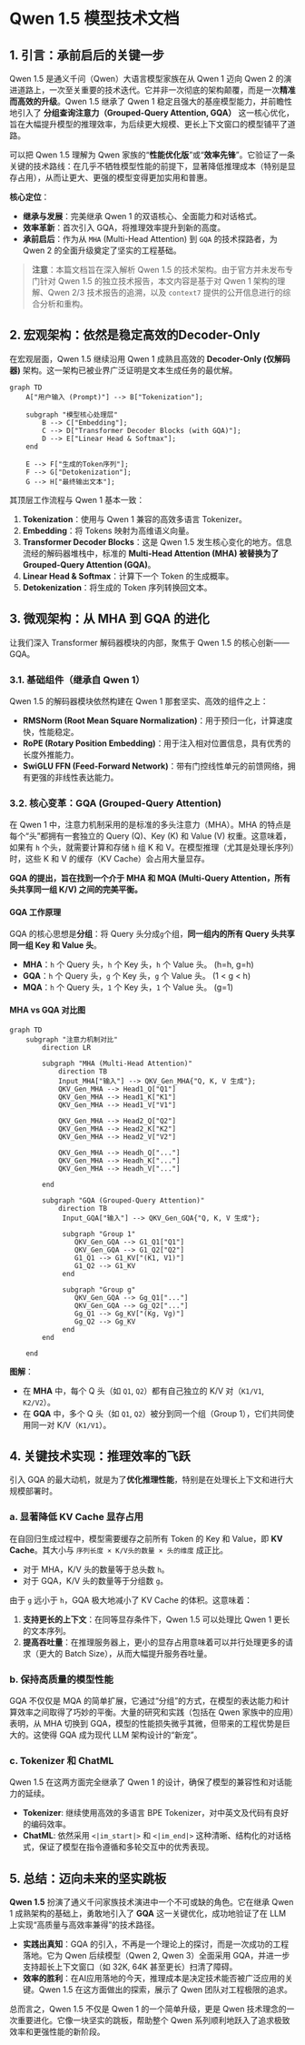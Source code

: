 # Qwen 1.5 模型技术文档

## 1. 引言：承前启后的关键一步

Qwen 1.5 是通义千问（Qwen）大语言模型家族在从 Qwen 1 迈向 Qwen 2 的演进道路上，一次至关重要的技术迭代。它并非一次彻底的架构颠覆，而是一次**精准而高效的升级**。Qwen 1.5 继承了 Qwen 1 稳定且强大的基座模型能力，并前瞻性地引入了 **分组查询注意力（Grouped-Query Attention, GQA）** 这一核心优化，旨在大幅提升模型的推理效率，为后续更大规模、更长上下文窗口的模型铺平了道路。

可以把 Qwen 1.5 理解为 Qwen 家族的“**性能优化版**”或“**效率先锋**”。它验证了一条关键的技术路线：在几乎不牺牲模型性能的前提下，显著降低推理成本（特别是显存占用），从而让更大、更强的模型变得更加实用和普惠。

**核心定位**：
*   **继承与发展**：完美继承 Qwen 1 的双语核心、全面能力和对话格式。
*   **效率革新**：首次引入 GQA，将推理效率提升到新的高度。
*   **承前启后**：作为从 `MHA` (Multi-Head Attention) 到 `GQA` 的技术探路者，为 Qwen 2 的全面升级奠定了坚实的工程基础。

> **注意**：本篇文档旨在深入解析 Qwen 1.5 的技术架构。由于官方并未发布专门针对 Qwen 1.5 的独立技术报告，本文内容是基于对 Qwen 1 架构的理解、Qwen 2/3 技术报告的追溯，以及 `context7` 提供的公开信息进行的综合分析和重构。

## 2. 宏观架构：依然是稳定高效的Decoder-Only

在宏观层面，Qwen 1.5 继续沿用 Qwen 1 成熟且高效的 **Decoder-Only (仅解码器)** 架构。这一架构已被业界广泛证明是文本生成任务的最优解。

```mermaid
graph TD
    A["用户输入 (Prompt)"] --> B["Tokenization"];
    
    subgraph "模型核心处理层"
        B --> C["Embedding"];
        C --> D["Transformer Decoder Blocks (with GQA)"];
        D --> E["Linear Head & Softmax"];
    end

    E --> F["生成的Token序列"];
    F --> G["Detokenization"];
    G --> H["最终输出文本"];
```

其顶层工作流程与 Qwen 1 基本一致：
1.  **Tokenization**：使用与 Qwen 1 兼容的高效多语言 Tokenizer。
2.  **Embedding**：将 Tokens 映射为高维语义向量。
3.  **Transformer Decoder Blocks**：这是 Qwen 1.5 发生核心变化的地方。信息流经的解码器堆栈中，标准的 **Multi-Head Attention (MHA) 被替换为了 Grouped-Query Attention (GQA)**。
4.  **Linear Head & Softmax**：计算下一个 Token 的生成概率。
5.  **Detokenization**：将生成的 Token 序列转换回文本。

## 3. 微观架构：从 MHA 到 GQA 的进化

让我们深入 Transformer 解码器模块的内部，聚焦于 Qwen 1.5 的核心创新——GQA。

### 3.1. 基础组件（继承自 Qwen 1）

Qwen 1.5 的解码器模块依然构建在 Qwen 1 那套坚实、高效的组件之上：
*   **RMSNorm (Root Mean Square Normalization)**：用于预归一化，计算速度快，性能稳定。
*   **RoPE (Rotary Position Embedding)**：用于注入相对位置信息，具有优秀的长度外推能力。
*   **SwiGLU FFN (Feed-Forward Network)**：带有门控线性单元的前馈网络，拥有更强的非线性表达能力。

### 3.2. 核心变革：GQA (Grouped-Query Attention)

在 Qwen 1 中，注意力机制采用的是标准的多头注意力（MHA）。MHA 的特点是每个“头”都拥有一套独立的 Query (Q)、Key (K) 和 Value (V) 权重。这意味着，如果有 `h` 个头，就需要计算和存储 `h` 组 K 和 V。在模型推理（尤其是处理长序列）时，这些 K 和 V 的缓存（KV Cache）会占用大量显存。

**GQA 的提出，旨在找到一个介于 MHA 和 MQA (Multi-Query Attention，所有头共享同一组 K/V) 之间的完美平衡。**

#### GQA 工作原理

GQA 的核心思想是**分组**：将 Query 头分成`g`个组，**同一组内的所有 Query 头共享同一组 Key 和 Value 头**。

*   **MHA**：`h` 个 Query 头，`h` 个 Key 头，`h` 个 Value 头。 (h=h, g=h)
*   **GQA**：`h` 个 Query 头，`g` 个 Key 头，`g` 个 Value 头。 (1 < g < h)
*   **MQA**：`h` 个 Query 头，`1` 个 Key 头，`1` 个 Value 头。 (g=1)

#### MHA vs GQA 对比图

```mermaid
graph TD
    subgraph "注意力机制对比"
        direction LR
        
        subgraph "MHA (Multi-Head Attention)"
            direction TB
            Input_MHA["输入"] --> QKV_Gen_MHA{"Q, K, V 生成"};
            QKV_Gen_MHA --> Head1_Q["Q1"]
            QKV_Gen_MHA --> Head1_K["K1"]
            QKV_Gen_MHA --> Head1_V["V1"]
            
            QKV_Gen_MHA --> Head2_Q["Q2"]
            QKV_Gen_MHA --> Head2_K["K2"]
            QKV_Gen_MHA --> Head2_V["V2"]
            
            QKV_Gen_MHA --> Headh_Q["..."]
            QKV_Gen_MHA --> Headh_K["..."]
            QKV_Gen_MHA --> Headh_V["..."]

        end
        
        subgraph "GQA (Grouped-Query Attention)"
            direction TB
             Input_GQA["输入"] --> QKV_Gen_GQA{"Q, K, V 生成"};
             
             subgraph "Group 1"
                QKV_Gen_GQA --> G1_Q1["Q1"]
                QKV_Gen_GQA --> G1_Q2["Q2"]
                G1_Q1 --> G1_KV["(K1, V1)"]
                G1_Q2 --> G1_KV
             end

             subgraph "Group g"
                QKV_Gen_GQA --> Gg_Q1["..."]
                QKV_Gen_GQA --> Gg_Q2["..."]
                Gg_Q1 --> Gg_KV["(Kg, Vg)"]
                Gg_Q2 --> Gg_KV
             end
        end

    end
```
**图解**：
*   在 **MHA** 中，每个 Q 头（如 `Q1`, `Q2`）都有自己独立的 K/V 对（`K1/V1`, `K2/V2`）。
*   在 **GQA** 中，多个 Q 头（如 `Q1`, `Q2`）被分到同一个组（Group 1），它们共同使用同一对 K/V（`K1/V1`）。

## 4. 关键技术实现：推理效率的飞跃

引入 GQA 的最大动机，就是为了**优化推理性能**，特别是在处理长上下文和进行大规模部署时。

### a. 显著降低 KV Cache 显存占用

在自回归生成过程中，模型需要缓存之前所有 Token 的 Key 和 Value，即 **KV Cache**。其大小与 `序列长度 × K/V头的数量 × 头的维度` 成正比。

*   对于 MHA，K/V 头的数量等于总头数 `h`。
*   对于 GQA，K/V 头的数量等于分组数 `g`。

由于 `g` 远小于 `h`，GQA 极大地减小了 KV Cache 的体积。这意味着：
1.  **支持更长的上下文**：在同等显存条件下，Qwen 1.5 可以处理比 Qwen 1 更长的文本序列。
2.  **提高吞吐量**：在推理服务器上，更小的显存占用意味着可以并行处理更多的请求（更大的 Batch Size），从而大幅提升服务吞吐量。

### b. 保持高质量的模型性能

GQA 不仅仅是 MQA 的简单扩展，它通过“分组”的方式，在模型的表达能力和计算效率之间取得了巧妙的平衡。大量的研究和实践（包括在 Qwen 家族中的应用）表明，从 MHA 切换到 GQA，模型的性能损失微乎其微，但带来的工程优势是巨大的。这使得 GQA 成为现代 LLM 架构设计的“新宠”。

### c. Tokenizer 和 ChatML

Qwen 1.5 在这两方面完全继承了 Qwen 1 的设计，确保了模型的兼容性和对话能力的延续。
*   **Tokenizer**: 继续使用高效的多语言 BPE Tokenizer，对中英文及代码有良好的编码效率。
*   **ChatML**: 依然采用 `<|im_start|>` 和 `<|im_end|>` 这种清晰、结构化的对话格式，保证了模型在指令遵循和多轮交互中的优秀表现。

## 5. 总结：迈向未来的坚实跳板

**Qwen 1.5** 扮演了通义千问家族技术演进中一个不可或缺的角色。它在继承 Qwen 1 成熟架构的基础上，勇敢地引入了 **GQA** 这一关键优化，成功地验证了在 LLM 上实现“高质量与高效率兼得”的技术路径。

*   **实践出真知**：GQA 的引入，不再是一个理论上的探讨，而是一次成功的工程落地。它为 Qwen 后续模型（Qwen 2, Qwen 3）全面采用 GQA，并进一步支持超长上下文窗口（如 32K, 64K 甚至更长）扫清了障碍。
*   **效率的胜利**：在AI应用落地的今天，推理成本是决定技术能否被广泛应用的关键。Qwen 1.5 在这方面做出的探索，展示了 Qwen 团队对工程极限的追求。

总而言之，Qwen 1.5 不仅是 Qwen 1 的一个简单升级，更是 Qwen 技术理念的一次重要进化。它像一块坚实的跳板，帮助整个 Qwen 系列顺利地跃入了追求极致效率和更强性能的新阶段。